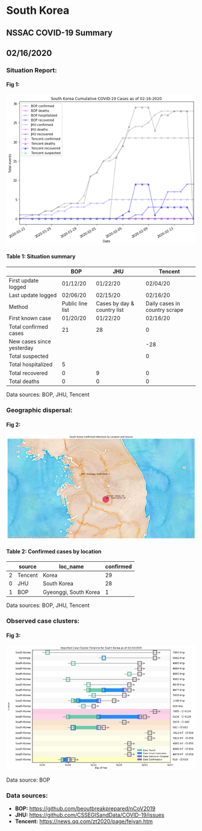 # South Korea
## NSSAC COVID-19 Summary
## 02/16/2020



### Situation Report:
#### Fig 1:
![South Korea cases](../merged_histories/South_Korea_merged_histories.png)

#### Table 1: Situation summary


|                           | BOP              | JHU                         | Tencent                       |
|---------------------------|------------------|-----------------------------|-------------------------------|
| First update logged       | 01/12/20         | 01/22/20                    | 02/04/20                      |
| Last update logged        | 02/06/20         | 02/15/20                    | 02/16/20                      |
| Method                    | Public line list | Cases by day & country list | Daily cases in country scrape |
| First known case          | 01/20/20         | 01/22/20                    | 02/16/20                      |
| Total confirmed cases     | 21               | 28                          | 0                             |
| New cases since yesterday |                  |                             | -28                           |
| Total suspected           |                  |                             | 0                             |
| Total hospitalized        | 5                |                             |                               |
| Total recovered           | 0                | 9                           | 0                             |
| Total deaths              | 0                | 0                           | 0                             |

Data sources: BOP, JHU, Tencent


### Geographic dispersal:
#### Fig 2:
![South Korea mapped](../case_locs/South_Korea_case_locs.png)

#### Table 2: Confirmed cases by location


|    | source   | loc_name              |   confirmed |
|----|----------|-----------------------|-------------|
|  2 | Tencent  | Korea                 |          29 |
|  0 | JHU      | South Korea           |          28 |
|  1 | BOP      | Gyeonggi, South Korea |           1 |

Data sources: BOP, JHU, Tencent


### Observed case clusters:
#### Fig 3:
![South Korea cases](../cluster_analysis/South_Korea_imported_cases.png)



Data source: BOP


### Data sources:
* **BOP:** https://github.com/beoutbreakprepared/nCoV2019
* **JHU:** https://github.com/CSSEGISandData/COVID-19/issues
* **Tencent:** https://news.qq.com/zt2020/page/feiyan.htm